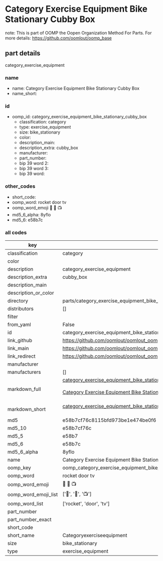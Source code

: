 # Category Exercise Equipment Bike Stationary Cubby Box  

note: This is part of OOMP the Oopen Organization Method For Parts. For more details: https://github.com/oomlout/oomp_base

##  part details
  



category_exercise_equipment



### name
* name: Category Exercise Equipment Bike Stationary Cubby Box
* name_short: 
### id
* oomp_id: category_exercise_equipment_bike_stationary_cubby_box
  * classification: category
  * type: exercise_equipment
  * size: bike_stationary
  * color: 
  * description_main: 
  * description_extra: cubby_box
  * manufacturer: 
  * part_number: 
  * bip 39 word 2: 
  * bip 39 word 3: 
  * bip 39 word: 

### other_codes
* short_code: 
* oomp_word: rocket door tv
* oomp_word_emoji :rocket: :door: :tv:
* md5_6_alpha: 8yflo
* md5_6: e58b7c









### all codes 
| key | value |  
| --- | --- |  
| classification | category |  
| color |  |  
| description | category_exercise_equipment |  
| description_extra | cubby_box |  
| description_main |  |  
| description_or_color |   |  
| directory | parts/category_exercise_equipment_bike_stationary_cubby_box |  
| distributors | [] |  
| filter |  |  
| from_yaml | False |  
| id | category_exercise_equipment_bike_stationary_cubby_box |  
| link_github | https://github.com/oomlout/oomlout_oomp_version_1_messy/tree/main/parts/category_exercise_equipment_bike_stationary_cubby_box |  
| link_main | https://github.com/oomlout/oomlout_oomp_version_1_messy/tree/main/parts/category_exercise_equipment_bike_stationary_cubby_box |  
| link_redirect | https://github.com/oomlout/oomlout_oomp_version_1_messy/tree/main/parts/category_exercise_equipment_bike_stationary_cubby_box |  
| manufacturer |  |  
| manufacturers | [] |  
| markdown_full | [category_exercise_equipment_bike_stationary_cubby_box](none)<br>[](none)<br>[Category Exercise Equipment Bike Stationary Cubby Box](none)<br><br> |  
| markdown_short | [category_exercise_equipment_bike_stationary_cubby_box](none)<br><br> |  
| md5 | e58b7cf76c8115bfd973be1e474be0f6 |  
| md5_10 | e58b7cf76c |  
| md5_5 | e58b7 |  
| md5_6 | e58b7c |  
| md5_6_alpha | 8yflo |  
| name | Category Exercise Equipment Bike Stationary Cubby Box |  
| oomp_key | oomp_category_exercise_equipment_bike_stationary_cubby_box |  
| oomp_word | rocket door tv |  
| oomp_word_emoji | :rocket: :door: :tv: |  
| oomp_word_emoji_list | [':rocket:', ':door:', ':tv:'] |  
| oomp_word_list | ['rocket', 'door', 'tv'] |  
| part_number |  |  
| part_number_exact |  |  
| short_code |  |  
| short_name | Categoryexerciseequipment |  
| size | bike_stationary |  
| type | exercise_equipment |  
